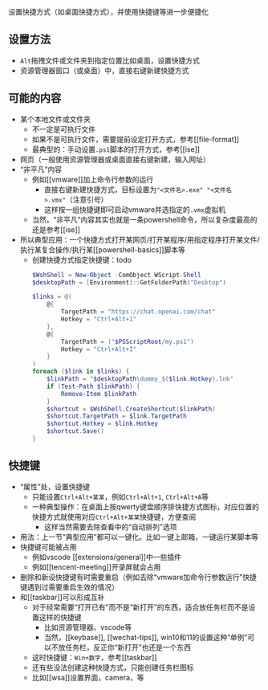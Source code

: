 设置快捷方式（如桌面快捷方式），并使用快捷键等进一步便捷化
## 设置方法
- `Alt`拖拽文件或文件夹到指定位置比如桌面，设置快捷方式
- 资源管理器窗口（或桌面）中，直接右键新建快捷方式
## 可能的内容
- 某个本地文件或文件夹
  - 不一定是可执行文件
  - 如果不是可执行文件，需要提前设定打开方式，参考[[file-format]]
  - 最典型的：手动设置`.ps1`脚本的打开方式，参考[[ise]]
- 网页（一般使用资源管理器或桌面直接右键新建，输入网址）
- “非平凡”内容
  - 例如[[vmware]]加上命令行参数的运行
    - 直接右键新建快捷方式，目标设置为`"<文件名>.exe" "<文件名>.vmx"`（注意引号）
    - 这样按一组快捷键即可启动vmware并选指定的`.vmx`虚拟机
  - 当然，“非平凡”内容其实也就是一条powershell命令，所以复杂度最高的还是参考[[ise]]
- 所以典型应用：一个快捷方式打开某网页/打开某程序/用指定程序打开某文件/执行某复合操作/执行某[[powershell-basics]]脚本等
  - 创建快捷方式指定快捷键：todo
    ```powershell
    $WshShell = New-Object -ComObject WScript.Shell
    $desktopPath = [Environment]::GetFolderPath("Desktop")

    $links = @(
        @{
            TargetPath = "https://chat.openai.com/chat"
            Hotkey = "Ctrl+Alt+1"
        },
        @{
            TargetPath = ("$PSScriptRoot/my.ps1")
            Hotkey = "Ctrl+Alt+I"
        }
    )
    foreach ($link in $links) {
        $linkPath = "$desktopPath\dummy_$($link.Hotkey).lnk"
        if (Test-Path $linkPath) {
            Remove-Item $linkPath
        }
        $shortcut = $WshShell.CreateShortcut($linkPath)
        $shortcut.TargetPath = $link.TargetPath
        $shortcut.Hotkey = $link.Hotkey
        $shortcut.Save()
    }
    ```
## 快捷键
- “属性”处，设置快捷键
  - 只能设置`Ctrl+Alt+某某`，例如`Ctrl+Alt+1`, `Ctrl+Alt+A`等
  - 一种典型操作：在桌面上按qwerty键盘顺序排快捷方式图标，对应位置的快捷方式就使用对应`Ctrl+Alt+某某`快捷键，方便查阅
    - 这样当然需要去除查看中的“自动排列”选项
- 用法：上一节“典型应用”都可以一键化。比如一键上邮箱，一键运行某脚本等
- 快捷键可能被占用
  - 例如vscode [[extensions/general]]中一些插件
  - 例如[[tencent-meeting]]开录屏就会占用
- 删除和新设快捷键有时需要重启（例如去除“vmware加命令行参数运行”快捷键遇到过需要重启生效的情况）
- 和[[taskbar]]可以形成互补
  - 对于经常需要“打开已有”而不是“新打开”的东西，适合放任务栏而不是设置这样的快捷键
    - 比如资源管理器、vscode等
    - 当然，[[keybase]], [[wechat-tips]], win10和11的设置这种“单例”可以不放任务栏，反正你“新打开”也还是一个东西
  - 这时快捷键：`Win+数字`，参考[[taskbar]]
  - 还有些没法创建这种快捷方式，只能创建任务栏图标
  - 比如[[wsa]]设置界面，camera，等